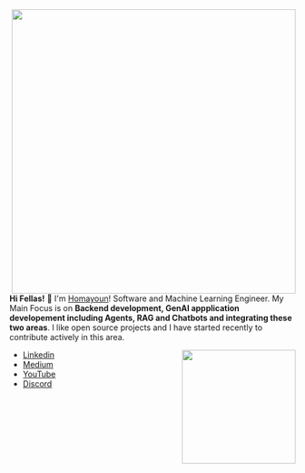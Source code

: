 
<img src="header1.jpg" align="right" width="500px">

**Hi Fellas!** 👋
I'm [Homayoun](https://www.linkedin.com/in/homayounsrp/)! Software and Machine Learning Engineer. My Main Focus is on **Backend development, GenAI appplication developement including Agents, RAG and Chatbots and integrating these two areas**. I like open source projects and I have started recently to contribute actively in this area.

<img src="ai.gif" align="right" width="200px">

- [Linkedin](https://www.linkedin.com/in/homayounsrp/)
- [Medium](https://medium.com/@homayoun.srp)
- [YouTube](https://www.youtube.com/@Homayounsrp)
- [Discord](https://discord.gg/gHQ6yfx52q)
